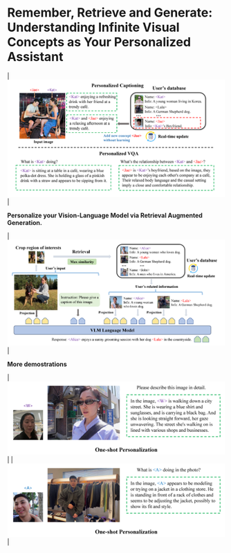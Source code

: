 # Remember, Retrieve and Generate: Understanding Infinite Visual Concepts as Your Personalized Assistant

| ![./images/.png](./images/intro.png) |

**Personalize your Vision-Language Model via Retrieval Augmented Generation.**

| ![./images/.png](./images/framework.png) |

**More demostrations**

| ![./images/.png](./images/demo1.png) |
| ![./images/.png](./images/demo2.png) | 
